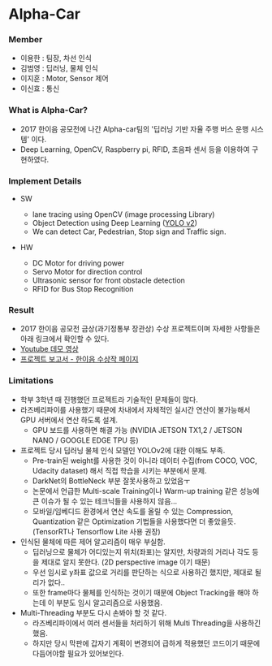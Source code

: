 # Alpha-Car


### Member
- 이용한 : 팀장, 차선 인식 
- 김범영 : 딥러닝, 물체 인식
- 이지훈 : Motor, Sensor 제어
- 이신효 : 통신

### What is Alpha-Car?
- 2017 한이음 공모전에 나간 Alpha-car팀의 '딥러닝 기반 자율 주행 버스 운행 시스템' 이다.
- Deep Learning, OpenCV, Raspberry pi, RFID, 초음파 센서 등을 이용하여 구현하였다.


### Implement Details
- SW
  - lane tracing using OpenCV (image processing Library)
  - Object Detection using Deep Learning ([YOLO v2](https://arxiv.org/pdf/1612.08242.pdf))
  - We can detect Car, Pedestrian, Stop sign and Traffic sign.

- HW
  - DC Motor for driving power
  - Servo Motor for direction control
  - Ultrasonic sensor for front obstacle detection
  - RFID for Bus Stop Recognition

### Result
- 2017 한이음 공모전 금상(과기정통부 장관상) 수상 프로젝트이며 자세한 사항들은 아래 링크에서 확인할 수 있다.
- [Youtube 데모 영상](https://www.youtube.com/watch?v=BcBvTIv5zpw&t=1s)
- [프로젝트 보고서 - 한이음 수상작 페이지](http://www.hanium.or.kr/portal/project/awardList.do)

### Limitations
- 학부 3학년 때 진행했던 프로젝트라 기술적인 문제들이 많다.
- 라즈베리파이를 사용했기 때문에 차내에서 자체적인 실시간 연산이 불가능해서 GPU 서버에서 연산 하도록 설계.
  - GPU 보드를 사용하면 해결 가능 (NVIDIA JETSON TX1,2 / JETSON NANO / GOOGLE EDGE TPU 등)
- 프로젝트 당시 딥러닝 물체 인식 모델인 YOLOv2에 대한 이해도 부족.
  - Pre-train된 weight를 사용한 것이 아니라 데이터 수집(from COCO, VOC, Udacity dataset) 해서 직접 학습을 시키는 부분에서 문제.
  - DarkNet의 BottleNeck 부분 잘못사용하고 있었음ㅜ
  - 논문에서 언급한 Multi-scale Training이나 Warm-up training 같은 성능에 큰 이슈가 될 수 있는 테크닉들을 사용하지 않음...
  - 모바일/임베디드 환경에서 연산 속도를 올릴 수 있는 Compression, Quantization 같은 Optimization 기법들을 사용했다면 더 좋았을듯. (TensorRT나 Tensorflow Lite 사용 권장)
- 인식된 물체에 따른 제어 알고리즘이 매우 부실함.
  - 딥러닝으로 물체가 어디있는지 위치(좌표)는 알지만, 차량과의 거리나 각도 등을 제대로 알지 못한다. (2D perspective image 이기 때문)
  - 우선 임시로 y좌표 값으로 거리를 판단하는 식으로 사용하긴 했지만, 제대로 될리가 없다..
  - 또한 frame마다 물체를 인식하는 것이기 때문에 Object Tracking을 해야 하는데 이 부분도 임시 알고리즘으로 사용했음.
- Multi-Threading 부분도 다시 손봐야 할 것 같다.
  - 라즈베리파이에서 여러 센서들을 처리하기 위해 Multi Threading을 사용하긴 했음.
  - 하지만 당시 막판에 갑자기 계획이 변경되어 급하게 적용했던 코드이기 때문에 다듬어야할 필요가 있어보인다.
 
